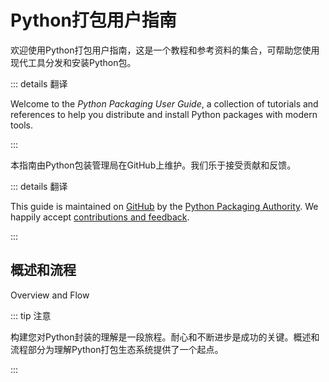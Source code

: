 # Python打包用户指南



欢迎使用Python打包用户指南，这是一个教程和参考资料的集合，可帮助您使用现代工具分发和安装Python包。

::: details 翻译

Welcome to the *Python Packaging User Guide*, a collection of tutorials and references to help you distribute and install Python packages with modern tools.

:::

本指南由Python包装管理局在GitHub上维护。我们乐于接受贡献和反馈。

::: details 翻译

This guide is maintained on [GitHub](https://github.com/pypa/packaging.python.org) by the [Python Packaging Authority](https://www.pypa.io/en/latest/). We happily accept [contributions and feedback](https://packaging.python.org/en/latest/contribute/). 

:::



## 概述和流程

Overview and Flow

::: tip 注意

构建您对Python封装的理解是一段旅程。耐心和不断进步是成功的关键。概述和流程部分为理解Python打包生态系统提供了一个起点。

:::



